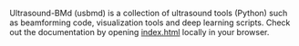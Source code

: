 Ultrasound-BMd (usbmd) is a collection of ultrasound tools (Python) such as beamforming code, visualization tools and deep learning scripts. Check out the documentation by opening [index.html](docs/usbmd/index.html) locally in your browser.